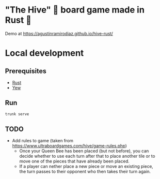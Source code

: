 # "The Hive" 🐝 board game made in Rust 🦀

Demo at https://agustinramirodiaz.github.io/hive-rust/

# Local development

## Prerequisites

- [Rust](https://www.rust-lang.org/tools/install)
- [Yew](https://yew.rs/docs/getting-started/introduction)

## Run

```bash
trunk serve
```

## TODO

- Add rules to game (taken from https://www.ultraboardgames.com/hive/game-rules.php)
  - Once your Queen Bee has been placed (but not before), you can decide whether to use each turn after that to place another tile or to move one of the pieces that have already been placed.
  - If a player can nether place a new piece or move an existing piece, the turn passes to their opponent who then takes their turn again.
